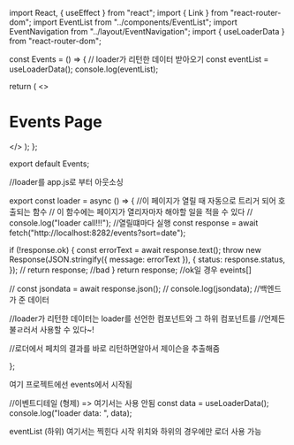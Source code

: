 import React, { useEffect } from "react";
import { Link } from "react-router-dom";
import EventList from "../components/EventList";
import EventNavigation from "../layout/EventNavigation";
import { useLoaderData } from "react-router-dom";

const Events = () => {
  // loader가 리턴한 데이터 받아오기
  const eventList = useLoaderData();
  console.log(eventList);

  return (
    <>
      <h1>Events Page</h1>
      <EventList eventList={eventList} />
    </>
  );
};

export default Events;

//loader를 app.js로 부터 아웃소싱

export const loader = async () => {
  //이 페이지가 열릴 때 자동으로 트리거 되어 호출되는 함수
  // 이 함수에는 페이지가 열리자마자 해야할 일을 적을 수 있다
  // console.log("loader call!!!"); //열릴떄마다 실행
  const response = await fetch("http://localhost:8282/events?sort=date");

  if (!response.ok) {
    const errorText = await response.text();
    throw new Response(JSON.stringify({ message: errorText }), {
      status: response.status,
    });
    // return response; //bad
  }
  return response; //ok일 경우 eveints[]

  // const jsondata = await response.json();
  // console.log(jsondata); //백엔드가 준 데이터

  //loader가 리턴한 데이터는 loader를 선언한 컴포넌트와 그 하위 컴포넌트를
  //언제든 불ㄹ러서 사용할 수 있다~!

  //로더에서 페치의 결과를 바로 리턴하면알아서 제이슨을 추출해줌

};


여기 프로젝트에선 
events에서 시작됨

//이벤트디테일 (형제) => 여기서는 사용 안됨
  const data = useLoaderData();
  console.log("loader data: ", data);

eventList (하위) 여기서는 찍힌다
                시작 위치와 하위의 경우에만 로더 사용 가능
                